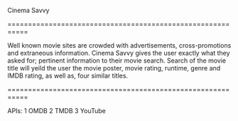 Cinema Savvy

===========================================================

Well known movie sites are crowded with advertisements, 
cross-promotions and extraneous information. Cinema Savvy
gives the user exactly what they asked for; pertinent 
information to their movie search. Search of the movie 
title will yeild the user the movie poster, movie rating, 
runtime, genre and IMDB rating, as well as, four similar
titles.

===========================================================

APIs:
1 OMDB
2 TMDB
3 YouTube


